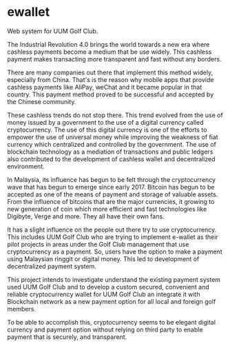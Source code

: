 # ewallet
Web system for UUM Golf Club.


The Industrial Revolution 4.0 brings the world towards a new era where cashless payments become a medium that be use widely. This cashless payment makes transacting more transparent and fast without any borders.

There are many companies out there that implement this method widely, especially from China. That's is the reason why mobile apps that provide cashless payments like AliPay, weChat and it became popular in that country. This payment method proved to be successful and accepted by the Chinese community.

These cashless trends do not stop there. This trend evolved from the use of money issued by a government to the use of a digital currency called cryptocurrency. The use of this digital currency is one of the efforts to empower the use of universal money while improving the weakness of fiat currency which centralized and controlled by the government. The use of blockchain technology as a mediation of transactions and public ledgers also contributed to the development of cashless wallet and decentralized environment.

In Malaysia, its influence has begun to be felt through the cryptocurrency wave that has begun to emerge since early 2017. Bitcoin has begun to be accepted as one of the means of payment and storage of valuable assets. From the influence of bitcoins that are the major currencies, it growing to new generation of coin which more efficient and fast technologies like Digibyte, Verge and more. They all have their own fans.

It has a slight influence on the people out there try to use cryptocurrency. This includes UUM Golf Club who are trying to implement e-wallet as their pilot projects in areas under the Golf Club management that use cryptocurrency as a payment. So, users have the option to make a payment using Malaysian ringgit or digital money. This led to development of decentralized payment system. 

This project intends to investigate understand the existing payment system used UUM Golf Club and to develop a custom secured, convenient and reliable cryptocurrency wallet for UUM Golf Club an integrate it with Blockchain network as a new payment option for all local and foreign golf members. 

To be able to accomplish this, cryptocurrency seems to be elegant digital currency and payment option without relying on third party to enable payment that is securely, and transparent.






